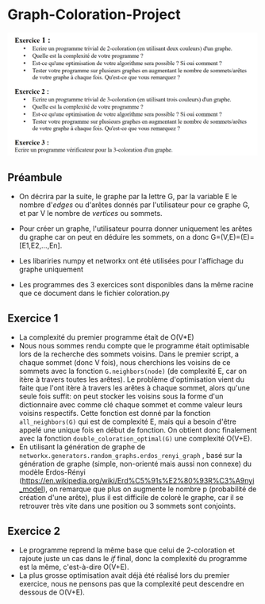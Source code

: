 # Graph-Coloration-Project

![Enonce](./images/enonce.png "Enoncé")

## Préambule

- On décrira par la suite, le graphe par la lettre G, par la variable E le nombre d'*edges* ou d'arêtes donnés par l'utilisateur pour ce graphe G, et par V le nombre de *vertices* ou sommets.

- Pour créer un graphe, l'utilisateur pourra donner uniquement les arêtes du graphe car on peut en déduire les sommets, on a donc G=(V,E)=(E)=[E1,E2,...,En].

- Les libariries numpy et networkx ont été utilisées pour l'affichage du graphe uniquement 

- Les programmes des 3 exercices sont disponibles dans la même racine que ce document dans le fichier coloration.py

## Exercice 1

- La complexité du premier programme était de O(V*E)
- Nous nous sommes rendu compte que le programme était optimisable lors de la recherche des sommets voisins. Dans le premier script, a chaque sommet (donc V fois), nous cherchions les voisins de ce sommets avec la fonction ```G.neighbors(node)``` (de complexité E, car on itère à travers toutes les arêtes). Le problème d'optimisation vient du faite que l'ont itère à travers les arêtes à chaque sommet, alors qu'une seule fois suffit: on peut stocker les voisins sous la forme d'un dictionnaire avec comme clé chaque sommet et comme valeur leurs voisins respectifs. Cette fonction est donné par la fonction ```all_neighbors(G)``` qui est de complexité E, mais qui a besoin d'être appelé une unique fois en début de fonction. On obtient donc finalement avec la fonction ```double_coloration_optimal(G)``` une complexité O(V+E).
- En utilisant la génération de graphe de ```networkx.generators.random_graphs.erdos_renyi_graph``` , basé sur la génération de graphe (simple, non-orienté mais aussi non connexe) du modèle Erdos-Rényi (https://en.wikipedia.org/wiki/Erd%C5%91s%E2%80%93R%C3%A9nyi_model), on remarque que plus on augmente le nombre p (probabilité de création d'une arête), plus il est difficile de coloré le graphe, car il se retrouver très vite dans une position ou 3 sommets sont conjoints.









## Exercice 2

- Le programme reprend la même base que celui de 2-coloration et rajoute juste un cas dans le *if* final, donc la complexité du programme est la même, c'est-à-dire O(V+E).
- La plus grosse optimisation avait déjà été réalisé lors du premier exercice, nous ne pensons pas que la complexité peut descendre en dessous de O(V+E).